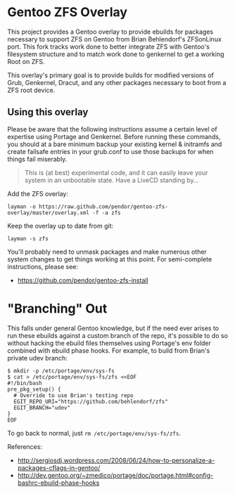 Gentoo ZFS Overlay
==================

This project provides a Gentoo overlay to provide ebuilds for packages necessary to support ZFS on Gentoo from Brian Behlendorf's ZFSonLinux port.  This fork tracks work done to better integrate ZFS with Gentoo's filesystem structure and to match work done to genkernel to get a working Root on ZFS.

This overlay's primary goal is to provide builds for modified versions of Grub, Genkernel, Dracut, and any other packages necessary to boot from a ZFS root device.

Using this overlay
------------------

Please be aware that the following instructions assume a certain level of expertise using Portage and Genkernel.  Before running these commands, you should at a bare minimum backup your existing kernel & initramfs and create failsafe entries in your grub.conf to use those backups for when things fail miserably.

> This is (at best) experimental code, and it can easily leave your system in an unbootable state.  Have a LiveCD standing by...

Add the ZFS overlay:

	layman -o https://raw.github.com/pendor/gentoo-zfs-overlay/master/overlay.xml -f -a zfs

Keep the overlay up to date from git:

	layman -s zfs

You'll probably need to unmask packages and make numerous other system changes to get things working at this point.  For semi-complete instructions, please see:

* https://github.com/pendor/gentoo-zfs-install

"Branching" Out
===============

This falls under general Gentoo knowledge, but if the need ever arises to run these ebuilds against a custom branch of the repo, it's possible to do so without hacking the ebuild files themselves using Portage's env folder combined with ebuild phase hooks.  For example, to build from Brian's private udev branch:

```
$ mkdir -p /etc/portage/env/sys-fs
$ cat > /etc/portage/env/sys-fs/zfs <<EOF
#!/bin/bash
pre_pkg_setup() {
  # Override to use Brian's testing repo
  EGIT_REPO_URI="https://github.com/behlendorf/zfs"
  EGIT_BRANCH="udev"
}
EOF
```

To go back to normal, just `rm /etc/portage/env/sys-fs/zfs`.

References:

* http://sergiosdj.wordpress.com/2008/06/24/how-to-personalize-a-packages-cflags-in-gentoo/
* http://dev.gentoo.org/~zmedico/portage/doc/portage.html#config-bashrc-ebuild-phase-hooks 
